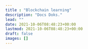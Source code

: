 ```yaml
---
title : "Blockchain learning"
description: "Docs Doks."
lead: ""
date: 2021-10-06T08:48:23+00:00
lastmod: 2021-10-06T08:48:23+00:00
draft: false
images: []
---
```

